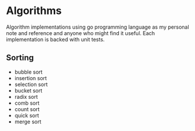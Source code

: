 # Algorithms

Algorithm implementations using go programming language as my personal note and reference and anyone who might find it useful.
Each implementation is backed with unit tests.

## Sorting

- bubble sort
- insertion sort
- selection sort
- bucket sort
- radix sort
- comb sort
- count sort
- quick sort
- merge sort
